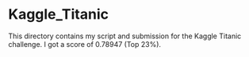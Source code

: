# Kaggle_Titanic
This directory contains my script and submission for the Kaggle Titanic challenge. I got a score of 0.78947 (Top 23%). 
